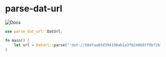 # parse-dat-url

![Docs](https://docs.rs/parse-dat-url/badge.svg)

```rust
use parse_dat_url::DatUrl;

fn main() {
    let url = DatUrl::parse("'dat://584faa05d394190ab1a3f0240607f9bf2b7e2bd9968830a11cf77db0cea36a21+v1.0.0/path/to/file.txt");
}
```
